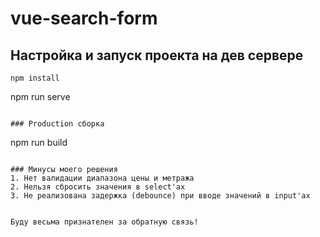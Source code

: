 # vue-search-form

## Настройка и запуск проекта на дев сервере
```
npm install
```

npm run serve
```

### Production сборка
```
npm run build
```

### Минусы моего решения
1. Нет валидации диапазона цены и метража
2. Нельзя сбросить значения в select'ах
3. Не реализована задержка (debounce) при вводе значений в input'ах


Буду весьма признателен за обратную связь!